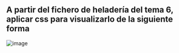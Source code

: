 ## A partir del fichero de heladería del tema 6, aplicar css para  visualizarlo de la siguiente forma

![image](https://github.com/user-attachments/assets/c8cf8645-82e3-44d3-bd08-6b308f18e991)
